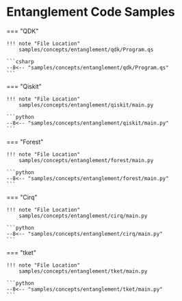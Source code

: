 # Entanglement Code Samples

=== "QDK"

    !!! note "File Location"
        samples/concepts/entanglement/qdk/Program.qs

    ```csharp
    --8<-- "samples/concepts/entanglement/qdk/Program.qs"
    ```

=== "Qiskit"

    !!! note "File Location"
        samples/concepts/entanglement/qiskit/main.py

    ```python
    --8<-- "samples/concepts/entanglement/qiskit/main.py"
    ```

=== "Forest"

    !!! note "File Location"
        samples/concepts/entanglement/forest/main.py

    ```python
    --8<-- "samples/concepts/entanglement/forest/main.py"
    ```

=== "Cirq"

    !!! note "File Location"
        samples/concepts/entanglement/cirq/main.py

    ```python
    --8<-- "samples/concepts/entanglement/cirq/main.py"
    ```

=== "tket"

    !!! note "File Location"
        samples/concepts/entanglement/tket/main.py

    ```python
    --8<-- "samples/concepts/entanglement/tket/main.py"
    ```